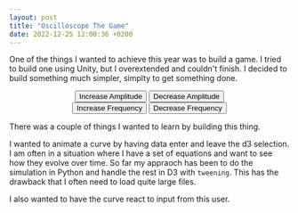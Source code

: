 ```yaml
---
layout: post
title: "Oscilloscope The Game"
date: 2022-12-25 12:00:36 +0200
---
```


One of the things I wanted to achieve this year was to build a game. I tried to build one using Unity, but I overextended and couldn't finish. I decided to build something much simpler, simplty to get something done.

<center>
<div id='oscilloscope'></div>
    <div>
        <button id="increaseAmp">Increase Amplitude</button>
        <button id="decreaseAmp">Decrease Amplitude</button>
    </div>
    <div>
        <button id="increaseFreq">Increase Frequency</button>
        <button id="decreaseFreq">Decrease Frequency</button>
    </div>
</center>

There was a couple of things I wanted to learn by building this thing.

I wanted to animate a curve by having data enter and leave the d3 selection. I am often in a situation where I have a set of equations and want to see how they evolve over time. So far my appraoch has been to do the simulation in Python and handle the rest in D3 with `tweening`. This has the drawback that I often need to load quite large files.

I also wanted to have the curve react to input from this user. 

<link rel="stylesheet" href="/css/oscilloscope-the-game.css">
<script type='text/javascript'  src='/js/oscilloscope-the-game.js'></script>